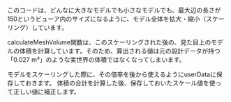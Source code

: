 このコードは、どんなに大きなモデルでも小さなモデルでも、最大辺の長さが150というビューア内のサイズになるように、モデル全体を拡大・縮小（スケーリング）しています。

calculateMeshVolume関数は、このスケーリングされた後の、見た目上のモデルの体積を計算しています。そのため、算出される値は元の設計データが持つ「0.027 m³」のような実世界の体積ではなくなってしまいます。

モデルをスケーリングした際に、その倍率を後から使えるようにuserDataに保存しておきます。
体積の合計を計算した後、保存しておいたスケール値を使って正しい値に補正します。
